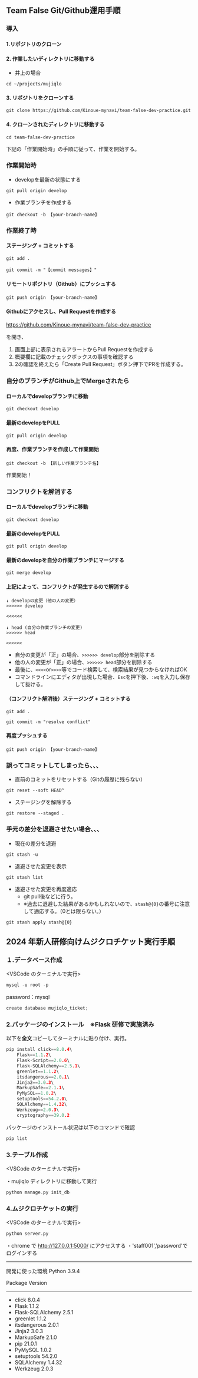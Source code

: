## Team False Git/Github運用手順

### 導入

#### 1.リポジトリのクローン

#### 2. 作業したいディレクトリに移動する

- 井上の場合

```shell
cd ~/projects/mujiqlo
```

#### 3. リポジトリをクローンする

```shell
git clone https://github.com/Kinoue-mynavi/team-false-dev-practice.git
```

#### 4. クローンされたディレクトリに移動する

```shell
cd team-false-dev-practice
```

下記の「作業開始時」の手順に従って、作業を開始する。

### 作業開始時

- developを最新の状態にする

```shell
git pull origin develop
```

- 作業ブランチを作成する

```shell
git checkout -b 【your-branch-name】
```

### 作業終了時

#### ステージング + コミットする

```shell
git add .

git commit -m "【commit messages】"
```

#### リモートリポジトリ（Github）にプッシュする

```shell
git push origin 【your-branch-name】
```

#### Githubにアクセスし、Pull Requestを作成する

https://github.com/Kinoue-mynavi/team-false-dev-practice

を開き、

1. 画面上部に表示されるアラートからPull Requestを作成する
2. 概要欄に記載のチェックボックスの事項を確認する
3. 2の確認を終えたら「Create Pull Request」ボタン押下でPRを作成する。

### 自分のブランチがGithub上でMergeされたら

#### ローカルでdevelopブランチに移動

```shell
git checkout develop
```

#### 最新のdevelopをPULL

```shell
git pull origin develop
```

#### 再度、作業ブランチを作成して作業開始

```shell
git checkout -b 【新しい作業ブランチ名】
```

作業開始！

### コンフリクトを解消する

#### ローカルでdevelopブランチに移動

```shell
git checkout develop
```

#### 最新のdevelopをPULL

```shell
git pull origin develop
```

#### 最新のdevelopを自分の作業ブランチにマージする

```shell
git merge develop
```

#### 上記によって、コンフリクトが発生するので解消する

```
↓ developの変更（他の人の変更）
>>>>>> develop

<<<<<<

↓ head (自分の作業ブランチの変更)
>>>>>> head

<<<<<<
```

- 自分の変更が「正」の場合、`>>>>>> develop`部分を削除する
- 他の人の変更が「正」の場合、`>>>>>> head`部分を削除する
- 最後に、`<<<<`or`>>>>`等でコード検索して、検索結果が見つからなければOK
- コマンドラインにエディタが出現した場合、`Esc`を押下後、`:wq`を入力し保存して抜ける。

#### （コンフリクト解消後）ステージング + コミットする

```shell
git add .

git commit -m "resolve conflict"
```

#### 再度プッシュする

```shell
git push origin 【your-branch-name】
```

### 誤ってコミットしてしまったら、、、

- 直前のコミットをリセットする（Gitの履歴に残らない）

```shell
git reset --soft HEAD^
```

- ステージングを解除する

```shell
git restore --staged .
```

### 手元の差分を退避させたい場合、、、

- 現在の差分を退避

```shell
git stash -u
```

- 退避させた変更を表示

```shell
git stash list
```

- 退避させた変更を再度適応
    - git pull後などに行う。
    - ※過去に退避した結果があるかもしれないので、`stash@{0}`の番号に注意して適応する。（0とは限らない。）

```shell
git stash apply stash@{0}
```

## 2024 年新人研修向けムジクロチケット実行手順

### １.データベース作成

<VSCode のターミナルで実行>

```c
mysql -u root -p
```

password：mysql

```c
create database mujiqlo_ticket;
```

### 2.パッケージのインストール　※Flask 研修で実施済み

以下を**全文**コピーしてターミナルに貼り付け、実行。

```c
pip install click==8.0.4\
    Flask==1.1.2\
    Flask-Script==2.0.6\
    Flask-SQLAlchemy==2.5.1\
    greenlet==1.1.2\
    itsdangerous==2.0.1\
    Jinja2==3.0.3\
    MarkupSafe==2.1.1\
    PyMySQL==1.0.2\
    setuptools==54.2.0\
    SQLAlchemy==1.4.32\
    Werkzeug==2.0.3\
    cryptography==39.0.2
```

パッケージのインストール状況は以下のコマンドで確認

```c
pip list
```

### 3.テーブル作成

<VSCode のターミナルで実行>

・mujiqlo ディレクトリに移動して実行

```c
python manage.py init_db
```

### 4.ムジクロチケットの実行

<VSCode のターミナルで実行>

```c
python server.py
```

・chrome で http://127.0.0.1:5000/ にアクセスする
・'staff001','password'でログインする

---

<memo>
開発に使った環境
Python 3.9.4

Package Version

---

- click 8.0.4
- Flask 1.1.2
- Flask-SQLAlchemy 2.5.1
- greenlet 1.1.2
- itsdangerous 2.0.1
- Jinja2 3.0.3
- MarkupSafe 2.1.0
- pip 21.0.1
- PyMySQL 1.0.2
- setuptools 54.2.0
- SQLAlchemy 1.4.32
- Werkzeug 2.0.3